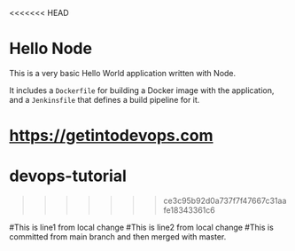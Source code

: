 <<<<<<< HEAD
# Hello Node
This is a very basic Hello World application written with Node.

It includes a `Dockerfile` for building a Docker image with the application, and a `Jenkinsfile` that defines a build pipeline for it.

https://getintodevops.com
=======
# devops-tutorial
>>>>>>> ce3c95b92d0a737f7f47667c31aafe18343361c6

#This is line1 from local change
#This is line2 from local change
#This is committed from main branch and then merged with master.
